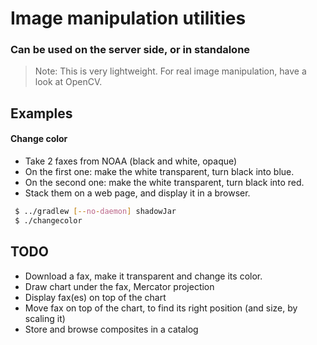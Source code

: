 # Image manipulation utilities
### Can be used on the server side, or in standalone
> Note: This is very lightweight. For real image manipulation, have a look at OpenCV.

## Examples

#### Change color
- Take 2 faxes from NOAA (black and white, opaque)
- On the first one: make the white transparent, turn black into blue.
- On the second one: make the white transparent, turn black into red.
- Stack them on a web page, and display it in a browser.

```bash
 $ ../gradlew [--no-daemon] shadowJar
 $ ./changecolor
```

## TODO
- Download a fax, make it transparent and change its color.
- Draw chart under the fax, Mercator projection
- Display fax(es) on top of the chart
- Move fax on top of the chart, to find its right position (and size, by scaling it)
- Store and browse composites in a catalog
